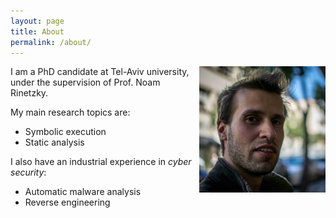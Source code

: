 ```yaml
---
layout: page
title: About
permalink: /about/
---
```


<img style="float: right; width: 40%" src="/photo.jpg">
I am a PhD candidate at Tel-Aviv university,
under the supervision of Prof. Noam Rinetzky.

My main research topics are:
- Symbolic execution
- Static analysis

I also have an industrial experience in _cyber security_:
- Automatic malware analysis
- Reverse engineering
